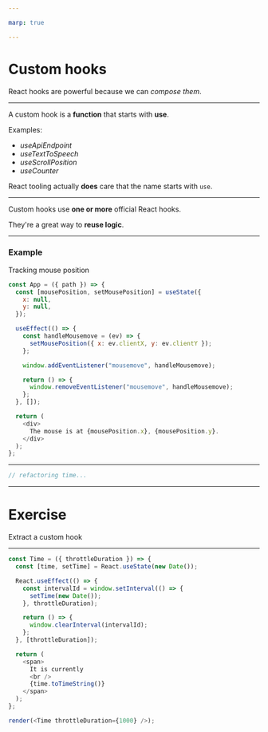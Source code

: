 ```yaml
---

marp: true

---
```


# Custom hooks

React hooks are powerful because we can _compose them_.

---

A custom hook is a **function** that starts with **use**.

Examples:

- _useApiEndpoint_
- _useTextToSpeech_
- _useScrollPosition_
- _useCounter_

React tooling actually **does** care that the name starts with `use`.

---

Custom hooks use **one or more** official React hooks.

They're a great way to **reuse logic**.

---

### Example

Tracking mouse position

```js
const App = ({ path }) => {
  const [mousePosition, setMousePosition] = useState({
    x: null,
    y: null,
  });

  useEffect(() => {
    const handleMousemove = (ev) => {
      setMousePosition({ x: ev.clientX, y: ev.clientY });
    };

    window.addEventListener("mousemove", handleMousemove);

    return () => {
      window.removeEventListener("mousemove", handleMousemove);
    };
  }, []);

  return (
    <div>
      The mouse is at {mousePosition.x}, {mousePosition.y}.
    </div>
  );
};
```

---


```js
// refactoring time...
```

---

# Exercise

Extract a custom hook

---

```js live=true
const Time = ({ throttleDuration }) => {
  const [time, setTime] = React.useState(new Date());

  React.useEffect(() => {
    const intervalId = window.setInterval(() => {
      setTime(new Date());
    }, throttleDuration);

    return () => {
      window.clearInterval(intervalId);
    };
  }, [throttleDuration]);

  return (
    <span>
      It is currently
      <br />
      {time.toTimeString()}
    </span>
  );
};

render(<Time throttleDuration={1000} />);
```
